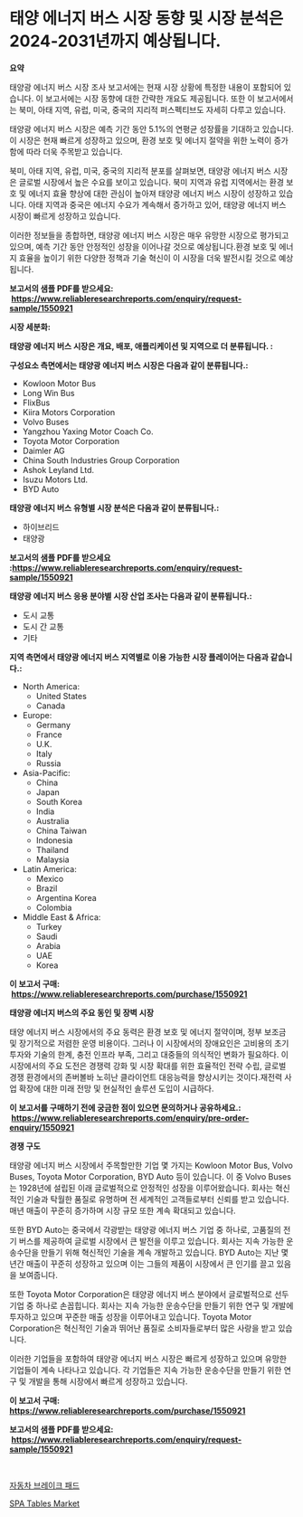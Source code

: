 <p><h1>태양 에너지 버스 시장 동향 및 시장 분석은 2024-2031년까지 예상됩니다.</h1></p><p><strong>요약</strong></p>
<p><p>태양광 에너지 버스 시장 조사 보고서에는 현재 시장 상황에 특정한 내용이 포함되어 있습니다. 이 보고서에는 시장 동향에 대한 간략한 개요도 제공됩니다. 또한 이 보고서에서는 북미, 아태 지역, 유럽, 미국, 중국의 지리적 퍼스펙티브도 자세히 다루고 있습니다.</p><p>태양광 에너지 버스 시장은 예측 기간 동안 5.1%의 연평균 성장률을 기대하고 있습니다. 이 시장은 현재 빠르게 성장하고 있으며, 환경 보호 및 에너지 절약을 위한 노력이 증가함에 따라 더욱 주목받고 있습니다.</p><p>북미, 아태 지역, 유럽, 미국, 중국의 지리적 분포를 살펴보면, 태양광 에너지 버스 시장은 글로벌 시장에서 높은 수요를 보이고 있습니다. 북미 지역과 유럽 지역에서는 환경 보호 및 에너지 효율 향상에 대한 관심이 높아져 태양광 에너지 버스 시장이 성장하고 있습니다. 아태 지역과 중국은 에너지 수요가 계속해서 증가하고 있어, 태양광 에너지 버스 시장이 빠르게 성장하고 있습니다.</p><p>이러한 정보들을 종합하면, 태양광 에너지 버스 시장은 매우 유망한 시장으로 평가되고 있으며, 예측 기간 동안 안정적인 성장을 이어나갈 것으로 예상됩니다.환경 보호 및 에너지 효율을 높이기 위한 다양한 정책과 기술 혁신이 이 시장을 더욱 발전시킬 것으로 예상됩니다.</p></p>
<p><strong>보고서의 샘플 PDF를 받으세요: &nbsp;<a href="https://www.reliableresearchreports.com/enquiry/request-sample/1550921">https://www.reliableresearchreports.com/enquiry/request-sample/1550921</a></strong></p>
<p><strong>시장 세분화:</strong></p>
<p><strong> 태양광 에너지 버스 시장은 개요, 배포, 애플리케이션 및 지역으로 더 분류됩니다. :</strong></p>
<p><strong>구성요소 측면에서는 태양광 에너지 버스 시장은 다음과 같이 분류됩니다.:</strong></p>
<p><ul><li>Kowloon Motor Bus</li><li>Long Win Bus</li><li>FlixBus</li><li>Kiira Motors Corporation</li><li>Volvo Buses</li><li>Yangzhou Yaxing Motor Coach Co.</li><li>Toyota Motor Corporation</li><li>Daimler AG</li><li>China South Industries Group Corporation</li><li>Ashok Leyland Ltd.</li><li>Isuzu Motors Ltd.</li><li>BYD Auto</li></ul></p>
<p><strong> 태양광 에너지 버스 유형별 시장 분석은 다음과 같이 분류됩니다.:</strong></p>
<p><ul><li>하이브리드</li><li>태양광</li></ul></p>
<p><strong>보고서의 샘플 PDF를 받으세요 :<a href="https://www.reliableresearchreports.com/enquiry/request-sample/1550921">https://www.reliableresearchreports.com/enquiry/request-sample/1550921</a></strong></p>
<p><strong> 태양광 에너지 버스 응용 분야별 시장 산업 조사는 다음과 같이 분류됩니다.:</strong></p>
<p><ul><li>도시 교통</li><li>도시 간 교통</li><li>기타</li></ul></p>
<p><strong>지역 측면에서 태양광 에너지 버스 지역별로 이용 가능한 시장 플레이어는 다음과 같습니다.:</strong></p>
<p><ul>
    <li>
        North America:
        <ul>
            <li>United States</li>
            <li>Canada</li>
        </ul>
    </li>
    <li>
        Europe:
        <ul>
            <li>Germany</li>
            <li>France</li>
            <li>U.K.</li>
            <li>Italy</li>
            <li>Russia</li>
        </ul>
    </li>
    <li>
        Asia-Pacific:
        <ul>
            <li>China</li>
            <li>Japan</li>
            <li>South Korea</li>
            <li>India</li>
            <li>Australia</li>
            <li>China Taiwan</li>
            <li>Indonesia</li>
            <li>Thailand</li>
            <li>Malaysia</li>
        </ul>
    </li>
    <li>
        Latin America:
        <ul>
            <li>Mexico</li>
            <li>Brazil</li>
            <li>Argentina Korea</li>
            <li>Colombia</li>
        </ul>
    </li>
    <li>
        Middle East & Africa:
        <ul>
            <li>Turkey</li>
            <li>Saudi</li>
            <li>Arabia</li>
            <li>UAE</li>
            <li>Korea</li>
        </ul>
    </li>
    </ul></p>
<p><strong>이 보고서 구매: &nbsp;<a href="https://www.reliableresearchreports.com/purchase/1550921">https://www.reliableresearchreports.com/purchase/1550921</a></strong></p>
<p><strong>태양광 에너지 버스의 주요 동인 및 장벽 시장</strong></p>
<p><p>태양 에너지 버스 시장에서의 주요 동력은 환경 보호 및 에너지 절약이며, 정부 보조금 및 장기적으로 저렴한 운영 비용이다. 그러나 이 시장에서의 장애요인은 고비용의 초기 투자와 기술의 한계, 충전 인프라 부족, 그리고 대중들의 의식적인 변화가 필요하다. 이 시장에서의 주요 도전은 경쟁력 강화 및 시장 확대를 위한 효율적인 전략 수립, 글로벌 경쟁 환경에서의 존버볼바 노히난 클라이언트 대응능력을 향상시키는 것이다.재전력 사업 확장에 대한 미래 전망 및 현실적인 솔루션 도입이 시급하다.</p></p>
<p><strong>이 보고서를 구매하기 전에 궁금한 점이 있으면 문의하거나 공유하세요.: &nbsp;<a href="https://www.reliableresearchreports.com/enquiry/pre-order-enquiry/1550921">https://www.reliableresearchreports.com/enquiry/pre-order-enquiry/1550921</a></strong></p>
<p><strong>경쟁 구도</strong></p>
<p><p>태양광 에너지 버스 시장에서 주목할만한 기업 몇 가지는 Kowloon Motor Bus, Volvo Buses, Toyota Motor Corporation, BYD Auto 등이 있습니다. 이 중 Volvo Buses는 1928년에 설립된 이래 글로벌적으로 안정적인 성장을 이루어왔습니다. 회사는 혁신적인 기술과 탁월한 품질로 유명하며 전 세계적인 고객들로부터 신뢰를 받고 있습니다. 매년 매출이 꾸준히 증가하며 시장 규모 또한 계속 확대되고 있습니다. </p><p>또한 BYD Auto는 중국에서 각광받는 태양광 에너지 버스 기업 중 하나로, 고품질의 전기 버스를 제공하여 글로벌 시장에서 큰 발전을 이루고 있습니다. 회사는 지속 가능한 운송수단을 만들기 위해 혁신적인 기술을 계속 개발하고 있습니다. BYD Auto는 지난 몇 년간 매출이 꾸준히 성장하고 있으며 이는 그들의 제품이 시장에서 큰 인기를 끌고 있음을 보여줍니다.</p><p>또한 Toyota Motor Corporation은 태양광 에너지 버스 분야에서 글로벌적으로 선두 기업 중 하나로 손꼽힙니다. 회사는 지속 가능한 운송수단을 만들기 위한 연구 및 개발에 투자하고 있으며 꾸준한 매출 성장을 이루어내고 있습니다. Toyota Motor Corporation은 혁신적인 기술과 뛰어난 품질로 소비자들로부터 많은 사랑을 받고 있습니다. </p><p>이러한 기업들을 포함하여 태양광 에너지 버스 시장은 빠르게 성장하고 있으며 유망한 기업들이 계속 나타나고 있습니다. 각 기업들은 지속 가능한 운송수단을 만들기 위한 연구 및 개발을 통해 시장에서 빠르게 성장하고 있습니다.</p></p>
<p><strong>이 보고서 구매: &nbsp; <a href="https://www.reliableresearchreports.com/purchase/1550921">https://www.reliableresearchreports.com/purchase/1550921</a></strong></p>
<p><strong>보고서의 샘플 PDF를 받으세요: &nbsp;<a href="https://www.reliableresearchreports.com/enquiry/request-sample/1550921">https://www.reliableresearchreports.com/enquiry/request-sample/1550921</a></strong><strong></strong></p>
<p>&nbsp;</p>
<p><p><a href="https://medium.com/@gummibear5656757/%EC%9E%90%EB%8F%99%EC%B0%A8-%EB%B8%8C%EB%A0%88%EC%9D%B4%ED%81%AC-%ED%8C%A8%EB%93%9C-%EC%8B%9C%EC%9E%A5-%EC%8B%9C%EC%9E%A5-cagr-%EC%8B%9C%EC%9E%A5-%ED%8A%B8%EB%A0%8C%EB%93%9C-%EB%B0%8F-%EC%84%B1%EC%9E%A5-%EC%A0%84%EB%9E%B5-%EA%B5%AC%EC%A1%B0%EC%97%90-%EB%8C%80%ED%95%9C-%ED%86%B5%EC%B0%B0%EB%A0%A5-5b279196c577">자동차 브레이크 패드</a></p><p><a href="https://github.com/WillieWoodard/Market-Research-Report-List-4/blob/main/spa-tables-market.md">SPA Tables Market</a></p></p>